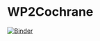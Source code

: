 # WP2Cochrane

[![Binder](https://mybinder.org/badge_logo.svg)](https://mybinder.org/v2/gh/ajoorabchi/WP2Cochrane/master?filepath=index.ipynb)
